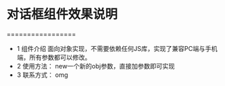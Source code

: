 # 对话框组件效果说明 #
=================
+ 1  组件介绍
	 面向对象实现，不需要依赖任何JS库，实现了兼容PC端与手机端，所有参数都可以修改。
+ 2	 使用方法：  new一个新的obj参数，直接加参数即可实现
+ 3	 联系方式：  omg
